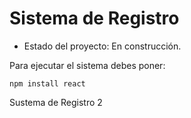 <h1>Sistema de Registro</h1>

- Estado del proyecto: En construcción.

Para ejecutar el sistema debes poner:

```npm install react```

Sustema de Registro 2
